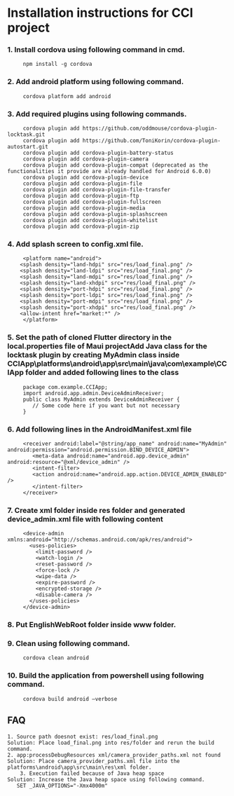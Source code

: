 # __Installation instructions for CCI project__
  ### 1. __Install cordova using following command in cmd.__
         npm install -g cordova
  ### 2. __Add android platform using following command__.
         cordova platform add android
  ### 3. __Add required plugins using following commands__.
         cordova plugin add https://github.com/oddmouse/cordova-plugin-locktask.git
         cordova plugin add https://github.com/ToniKorin/cordova-plugin-autostart.git
         cordova plugin add cordova-plugin-battery-status
         cordova plugin add cordova-plugin-camera
         cordova plugin add cordova-plugin-compat (deprecated as the functionalities it provide are already handled for Android 6.0.0)
         cordova plugin add cordova-plugin-device
         cordova plugin add cordova-plugin-file
         cordova plugin add cordova-plugin-file-transfer
         cordova plugin add cordova-plugin-ftp
         cordova plugin add cordova-plugin-fullscreen
         cordova plugin add cordova-plugin-media
         cordova plugin add cordova-plugin-splashscreen
         cordova plugin add cordova-plugin-whitelist
         cordova plugin add cordova-plugin-zip
  ### 4. __Add splash screen to config.xml file.__
         <platform name="android">
		<splash density="land-hdpi" src="res/load_final.png" />
		<splash density="land-ldpi" src="res/load_final.png" />
		<splash density="land-mdpi" src="res/load_final.png" />
		<splash density="land-xhdpi" src="res/load_final.png" />
		<splash density="port-hdpi" src="res/load_final.png" />
		<splash density="port-ldpi" src="res/load_final.png" />
		<splash density="port-mdpi" src="res/load_final.png" />
		<splash density="port-xhdpi" src="res/load_final.png" />
		<allow-intent href="market:*" />
         </platform>
  ### 5. __Set the path of cloned Flutter directory in the local.properties file of Maui projectAdd Java class for the locktask plugin by creating MyAdmin class inside CCIApp\platforms\android\app\src\main\java\com\example\CCIApp folder and added following lines to the class__
         package com.example.CCIApp;
         import android.app.admin.DeviceAdminReceiver;
         public class MyAdmin extends DeviceAdminReceiver {
            // Some code here if you want but not necessary
         }
  ### 6. __Add following lines in the AndroidManifest.xml file__
         <receiver android:label="@string/app_name" android:name="MyAdmin" android:permission="android.permission.BIND_DEVICE_ADMIN">
            <meta-data android:name="android.app.device_admin" android:resource="@xml/device_admin" />
            <intent-filter>
            <action android:name="android.app.action.DEVICE_ADMIN_ENABLED" />
            </intent-filter>
         </receiver>
  ### 7. __Create xml folder inside res folder and generated device_admin.xml file with following content__
         <device-admin xmlns:android="http://schemas.android.com/apk/res/android">
           <uses-policies>
             <limit-password />
             <watch-login />
             <reset-password />
             <force-lock />
             <wipe-data />
             <expire-password />
             <encrypted-storage />
             <disable-camera />
           </uses-policies>
         </device-admin>
  ### 8. __Put EnglishWebRoot folder inside www folder.__
  ### 9. __Clean using following command.__
         cordova clean android
  ### 10. __Build the application from powershell using following command.__
         cordova build android –verbose

## __FAQ__
	1. Source path doesnot exist: res/load_final.png
	Solution: Place load_final.png into res/folder and rerun the build command.
	2. app:processDebugResources xml/camera_provider_paths.xml not found
	Solution: Place camera_provider_paths.xml file into the platforms\android\app\src\main\res\xml folder.
        3. Execution failed because of Java heap space 
	Solution: Increase the Java heap space using following command.
	   SET _JAVA_OPTIONS="-Xmx4000m"
